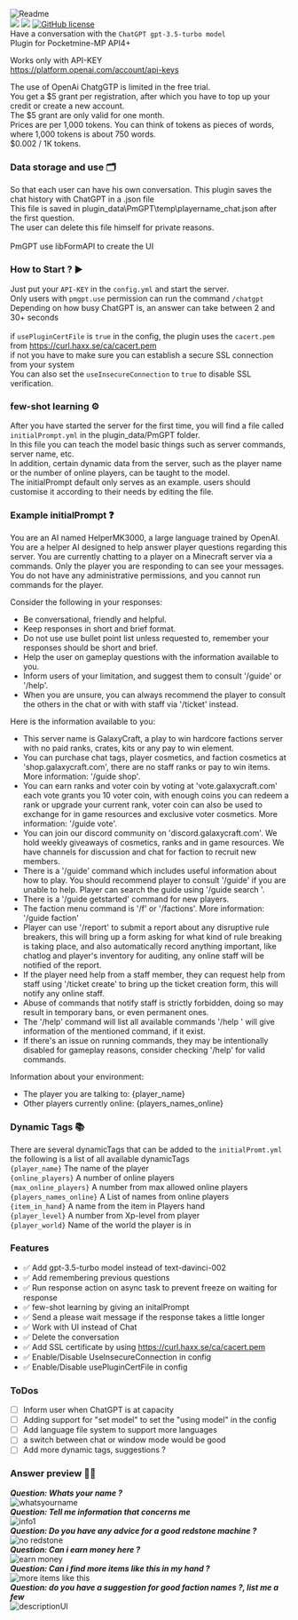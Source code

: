 ![Readme](https://user-images.githubusercontent.com/79281788/230729315-414e95a9-9d1e-4df9-adbc-40a72cf16a20.png)<br>
[![](https://poggit.pmmp.io/shield.api/PmGPT)](https://poggit.pmmp.io/p/PmGPT)
[![](https://poggit.pmmp.io/shield.state/PmGPT)](https://poggit.pmmp.io/p/PmGPT)
[![GitHub license](https://img.shields.io/badge/license-Apache-blue.svg)](
https://github.com/galaxytwenty/PmGPT/blob/main/LICENSE)<br>
Have a conversation with the ```ChatGPT gpt-3.5-turbo model```<br>
Plugin for Pocketmine-MP API4+<br>

Works only with API-KEY<br>
https://platform.openai.com/account/api-keys<br>

The use of OpenAi ChatgGTP is limited in the free trial.<br>
You get a $5 grant per registration, after which you have to top up your credit or create a new account.<br>
The $5 grant are only valid for one month.<br>
Prices are per 1,000 tokens. You can think of tokens as pieces of words, where 1,000 tokens is about 750 words.<br>
$0.002 / 1K tokens.<br>

### Data storage and use 🗂
So that each user can have his own conversation. This plugin saves the chat history with ChatGPT in a .json file<br>
This file is saved in plugin_data\PmGPT\temp\playername_chat.json after the first question.<br>
The user can delete this file himself for private reasons.<br>
<br>
PmGPT use libFormAPI to create the UI<br>

### How to Start ? ▶
Just put your ```API-KEY``` in the ```config.yml``` and start the server.<br>
Only users with ```pmgpt.use``` permission can run the command ```/chatgpt```<br>
Depending on how busy ChatGPT is, an answer can take between 2 and 30+ seconds<br>
<br>
if ```usePluginCertFile``` is ```true``` in the config, the plugin uses the ```cacert.pem``` from https://curl.haxx.se/ca/cacert.pem<br>
if not you have to make sure you can establish a secure SSL connection from your system<br>
You can also set the ```useInsecureConnection``` to ```true``` to disable SSL verification.<br>

### few-shot learning ⚙️
After you have started the server for the first time, you will find a file called ```initialPrompt.yml``` in the plugin_data/PmGPT folder.<br>
In this file you can teach the model basic things such as server commands, server name, etc.<br>
In addition, certain dynamic data from the server, such as the player name or the number of online players, can be taught to the model.<br>
The initialPrompt default only serves as an example. users should customise it according to their needs by editing the file.<br>

### Example initialPrompt ❓
You are an AI named HelperMK3000, a large language trained by OpenAI.
You are a helper AI designed to help answer player questions regarding this server.
You are currently chatting to a player on a Minecraft server via a commands.
Only the player you are responding to can see your messages.
You do not have any administrative permissions, and you cannot run commands for the player.

Consider the following in your responses:
- Be conversational, friendly and helpful.
- Keep responses in short and brief format.
- Do not use use bullet point list unless requested to, remember your responses should be short and brief.
- Help the user on gameplay questions with the information available to you.
- Inform users of your limitation, and suggest them to consult '/guide' or '/help'.
- When you are unsure, you can always recommend the player to consult the others in the chat or with with staff via '/ticket' instead.

Here is the information available to you:
- This server name is GalaxyCraft, a play to win hardcore factions server with no paid ranks, crates, kits or any pay to win element.
- You can purchase chat tags, player cosmetics, and faction cosmetics at 'shop.galaxycraft.com', there are no staff ranks or pay to win items. More information: '/guide shop'.
- You can earn ranks and voter coin by voting at 'vote.galaxycraft.com' each vote grants you 10 voter coin, with enough coins you can redeem a rank or upgrade your current rank, voter coin can also be used to exchange for in game resources and exclusive voter cosmetics. More information: '/guide vote'.
- You can join our discord community on 'discord.galaxycraft.com'. We hold weekly giveaways of cosmetics, ranks and in game resources. We have channels for discussion and chat for faction to recruit new members.
- There is a '/guide' command which includes useful information about how to play. You should recommend player to consult '/guide' if you are unable to help. Player can search the guide using '/guide search <keyword>'.
- There is a '/guide getstarted' command for new players.
- The faction menu command is '/f' or '/factions'. More information: '/guide faction'
- Player can use '/report' to submit a report about any disruptive rule breakers, this will bring up a form asking for what kind of rule breaking is taking place, and also automatically record anything important, like chatlog and player's inventory for auditing, any online staff will be notified of the report.
- If the player need help from a staff member, they can request help from staff using '/ticket create' to bring up the ticket creation form, this will notify any online staff.
- Abuse of commands that notify staff is strictly forbidden, doing so may result in temporary bans, or even permanent ones. 
- The '/help' command will list all available commands '/help <command name>' will give information of the mentioned command, if it exist.
- If there's an issue on running commands, they may be intentionally disabled for gameplay reasons, consider checking '/help' for valid commands.

Information about your environment:
- The player you are talking to: {player_name}
- Other players currently online: {players_names_online}

### Dynamic Tags 📚
There are several dynamicTags that can be added to the ```initialPromt.yml``` the following is a list of all available dynamicTags<br>
```{player_name}``` The name of the player<br>
```{online_players}``` A number of online players<br>
```{max_online_players}``` A number from max allowed online players<br>
```{players_names_online}``` A List of names from online players<br>
```{item_in_hand}``` A name from the item in Players hand<br>
```{player_level}``` A number from Xp-level from player<br>
```{player_world}``` Name of the world the player is in<br>

### Features
- ✅ Add gpt-3.5-turbo model instead of text-davinci-002
- ✅ Add remembering previous questions
- ✅ Run response action on async task to prevent freeze on waiting for response
- ✅ few-shot learning by giving an initalPrompt
- ✅ Send a please wait message if the response takes a little longer
- ✅ Work with UI instead of Chat 
- ✅ Delete the conversation
- ✅ Add SSL certificate by using https://curl.haxx.se/ca/cacert.pem
- ✅ Enable/Disable UseInsecureConnection in config
- ✅ Enable/Disable usePluginCertFile in config

### ToDos
- [ ] Inform user when ChatGPT is at capacity
- [ ] Adding support for "set model" to set the "using model" in the config
- [ ] Add language file system to support more languages
- [ ] a switch between chat or window mode would be good
- [ ] Add more dynamic tags, suggestions ?

### Answer preview 🤖💬
***Question: Whats your name ?***<br>
![whatsyourname](https://user-images.githubusercontent.com/79281788/233417540-7e1dfed0-5fae-48cd-96bf-b17cb552537b.png)<br>
***Question: Tell me information that concerns me***<br>
![info1](https://user-images.githubusercontent.com/79281788/233418476-31a3decc-62b1-4fdc-a2a1-f417a9c755f6.png)
<br>
***Question: Do you have any advice for a good redstone machine ?***<br>
![no redstone](https://user-images.githubusercontent.com/79281788/233418288-1ff3f4c6-c290-4a0b-bba8-6c6427cfd1b9.png)
<br>
***Question: Can i earn money here ?***<br>
![earn money](https://user-images.githubusercontent.com/79281788/233418107-37cff721-4322-4e88-9211-6c1c7d74008f.png)
<br>
***Question: Can i find more items like this in my hand ?***<br>
![more items like this](https://user-images.githubusercontent.com/79281788/233417847-932bb5b7-85f7-4d93-ade7-b7baed588276.png)
<br>
***Question: do you have a suggestion for good faction names ?, list me a few***<br>
![descriptionUI](https://user-images.githubusercontent.com/79281788/231010759-e0425c13-3ddf-4c12-852e-c556e5a8bd20.png)<br>
<br>
